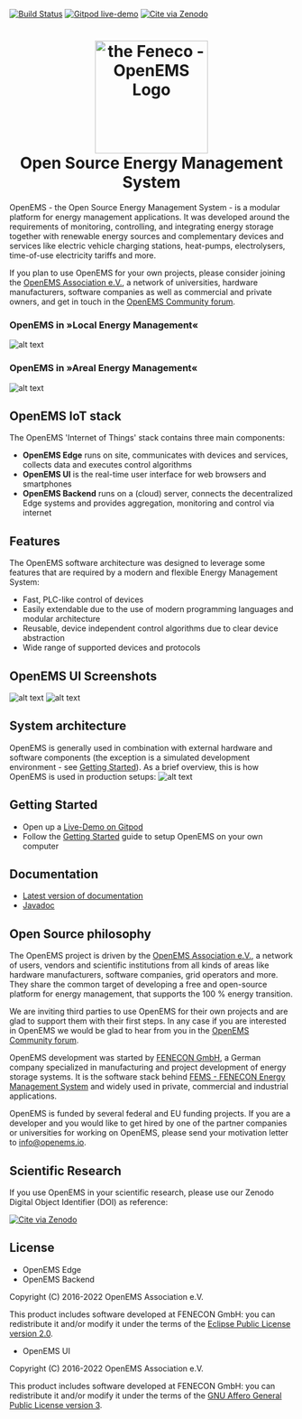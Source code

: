 [![Build Status](https://github.com/OpenEMS/openems/actions/workflows/build.yml/badge.svg)](https://github.com/OpenEMS/openems/actions/workflows/build.yml)
[![Gitpod live-demo](https://img.shields.io/badge/Gitpod-live--demo-blue?logo=gitpod)](https://gitpod.io/#https://github.com/OpenEMS/openems/tree/main)
[![Cite via Zenodo](https://zenodo.org/badge/DOI/10.5281/zenodo.4440884.svg)](https://doi.org/10.5281/zenodo.4440883)

<h1 align="center">
  <img src="./doc/modules/ROOT/assets/images/OpenEMS-Logo.png" alt="the Feneco - OpenEMS Logo" width="200"></a>
  <br/>Open Source Energy Management System
</h1>

OpenEMS - the Open Source Energy Management System - is a modular platform for energy management applications. It was developed around the requirements of monitoring, controlling, and integrating energy storage together with renewable energy sources and complementary devices and services like electric vehicle charging stations, heat-pumps, electrolysers, time-of-use electricity tariffs and more.

If you plan to use OpenEMS for your own projects, please consider joining the [OpenEMS Association e.V.](https://openems.io/association), a network of universities, hardware manufacturers, software companies as well as commercial and private owners, and get in touch in the [OpenEMS Community forum](https://community.openems.io). 

### OpenEMS in »Local Energy Management«

![alt text](./doc/modules/ROOT/assets/images/local-energy-management.png "Local Energy Management")

### OpenEMS in »Areal Energy Management«

![alt text](./doc/modules/ROOT/assets/images/areal-energy-management.png "Areal Energy Management")

## OpenEMS IoT stack

The OpenEMS 'Internet of Things' stack contains three main components:

 * **OpenEMS Edge** runs on site, communicates with devices and services, collects data and executes control algorithms
 * **OpenEMS UI** is the real-time user interface for web browsers and smartphones
 * **OpenEMS Backend** runs on a (cloud) server, connects the decentralized Edge systems and provides aggregation, monitoring and control via internet

## Features

The OpenEMS software architecture was designed to leverage some features that are required by a modern and flexible Energy Management System:

 * Fast, PLC-like control of devices
 * Easily extendable due to the use of modern programming languages and modular architecture
 * Reusable, device independent control algorithms due to clear device abstraction
 * Wide range of supported devices and protocols

## OpenEMS UI Screenshots

![alt text](./doc/modules/ROOT/assets/images/ui-live.png "OpenEMS UI Live View")
![alt text](./doc/modules/ROOT/assets/images/ui-history.png "OpenEMS UI History View")

## System architecture

OpenEMS is generally used in combination with external hardware and software components
(the exception is a simulated development environment - see [Getting Started](https://openems.github.io/openems.io/openems/latest/gettingstarted.html)). As a brief overview, this is how OpenEMS is used in production setups:
![alt text](./doc/modules/ROOT/assets/images/system-architecture.png "OpenEMS System Architecture")

## Getting Started

* Open up a [Live-Demo on Gitpod](https://gitpod.io/#https://github.com/OpenEMS/openems)
* Follow the [Getting Started](https://openems.github.io/openems.io/openems/latest/gettingstarted.html) guide to setup OpenEMS on your own computer

## Documentation

* [Latest version of documentation](https://openems.github.io/openems.io/openems/latest/introduction.html)
* [Javadoc](https://openems.github.io/openems.io/javadoc/)

## Open Source philosophy

The OpenEMS project is driven by the [OpenEMS Association e.V.](https://openems.io/association), a network of users, vendors and scientific institutions from all kinds of areas like hardware manufacturers, software companies, grid operators and more. They share the common target of developing a free and open-source platform for energy management, that supports the 100 % energy transition.

We are inviting third parties to use OpenEMS for their own projects and are glad to support them with their first steps. In any case if you are interested in OpenEMS we would be glad to hear from you in the [OpenEMS Community forum](https://community.openems.io).

OpenEMS development was started by [FENECON GmbH](https://www.fenecon.de), a German company specialized in manufacturing and project development of energy storage systems. It is the software stack behind [FEMS - FENECON Energy Management System](https://fenecon.de/page/fems) and widely used in private, commercial and industrial applications.

OpenEMS is funded by several federal and EU funding projects. If you are a developer and you would like to get hired by one of the partner companies or universities for working on OpenEMS, please send your motivation letter to info@openems.io.

## Scientific Research

If you use OpenEMS in your scientific research, please use our Zenodo Digital Object Identifier (DOI) as reference:

[![Cite via Zenodo](https://zenodo.org/badge/DOI/10.5281/zenodo.4440884.svg)](https://doi.org/10.5281/zenodo.4440883)

## License

* OpenEMS Edge 
* OpenEMS Backend

Copyright (C) 2016-2022 OpenEMS Association e.V.

This product includes software developed at FENECON GmbH: you can
redistribute it and/or modify it under the terms of the [Eclipse Public License version 2.0](LICENSE-EPL-2.0). 

 * OpenEMS UI

Copyright (C) 2016-2022 OpenEMS Association e.V.

This product includes software developed at FENECON GmbH: you can
redistribute it and/or modify it under the terms of the [GNU Affero General Public License version 3](LICENSE-AGPL-3.0).
